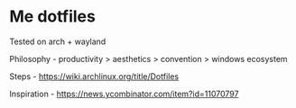# Me dotfiles
Tested on arch + wayland

Philosophy - productivity > aesthetics > convention > windows ecosystem

Steps - https://wiki.archlinux.org/title/Dotfiles

Inspiration - https://news.ycombinator.com/item?id=11070797
